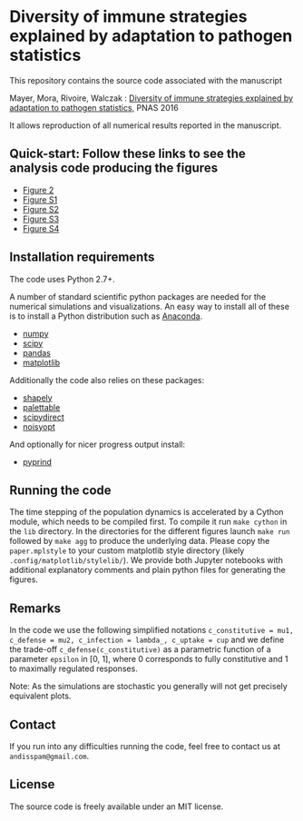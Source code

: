 # Diversity of immune strategies explained by adaptation to pathogen statistics

This repository contains the source code associated with the manuscript

Mayer, Mora, Rivoire, Walczak : [Diversity of immune strategies explained by adaptation to pathogen statistics](http://dx.doi.org/10.1073/pnas.1600663113), PNAS 2016

It allows reproduction of all numerical results reported in the manuscript.

## Quick-start: Follow these links to see the analysis code producing the figures

- [Figure 2](http://nbviewer.jupyter.org/github/andim/evolimmune/blob/master/fig2/figure2.ipynb)
- [Figure S1](http://nbviewer.jupyter.org/github/andim/evolimmune/blob/master/figSIopt/figure-SIopt.ipynb)
- [Figure S2](http://nbviewer.jupyter.org/github/andim/evolimmune/blob/master/figSInonfactorizing/figure-SInonfactorizing.ipynb)
- [Figure S3](http://nbviewer.jupyter.org/github/andim/evolimmune/blob/master/figSIaltphases/figure-SIaltphases.ipynb)
- [Figure S4](http://nbviewer.jupyter.org/github/andim/evolimmune/blob/master/figSIevol/figure-SIevol.ipynb)

## Installation requirements

The code uses Python 2.7+.

A number of standard scientific python packages are needed for the numerical simulations and visualizations. An easy way to install all of these is to install a Python distribution such as [Anaconda](https://www.continuum.io/downloads).

- [numpy](http://github.com/numpy/numpy/)
- [scipy](https://github.com/scipy/scipy)
- [pandas](http://github.com/pydata/pandas)
- [matplotlib](http://github.com/matplotlib/matplotlib)

Additionally the code also relies on these packages:

- [shapely](http://github.com/Toblerity/Shapely)
- [palettable](http://github.com/jiffyclub/palettable)
- [scipydirect](http://github.com/andim/scipydirect/)
- [noisyopt](http://github.com/andim/noisyopt)

And optionally for nicer progress output install:

- [pyprind](http://github.com/rasbt/pyprind)

## Running the code

The time stepping of the population dynamics is accelerated by a Cython module, which needs to be compiled first. To compile it run `make cython` in the `lib` directory. In the directories for the different figures launch `make run` followed by `make agg` to produce the underlying data. Please copy the `paper.mplstyle` to your custom matplotlib style directory (likely `.config/matplotlib/stylelib/`). We provide both Jupyter notebooks with additional explanatory comments and plain python files for generating the figures.

## Remarks

In the code we use the following simplified notations `c_constitutive = mu1, c_defense = mu2, c_infection = lambda_, c_uptake = cup` and we define the trade-off `c_defense(c_constitutive)` as a parametric function of a parameter `epsilon` in [0, 1], where 0 corresponds to fully constitutive and 1 to maximally regulated responses.

Note: As the simulations are stochastic you generally will not get precisely equivalent plots.

## Contact

If you run into any difficulties running the code, feel free to contact us at `andisspam@gmail.com`.

## License

The source code is freely available under an MIT license.
